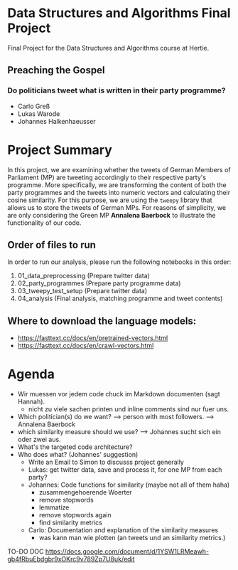 # Data Structures and Algorithms Final Project
Final Project for the Data Structures and Algorithms course at Hertie. 

## Preaching the Gospel 
### Do politicians tweet what is written in their party programme?

* Carlo Greß 
* Lukas Warode  
* Johannes Halkenhaeusser


# Project Summary

In this project, we are examining whether the tweets of German Members of Parliament (MP) are tweeting accordingly to their respective party's programme. More specifically, we are transforming the content of both the party programmes and the tweets into numeric vectors and calculating their cosine similarity. For this purpose, we are using the ``tweepy`` library that allows us to store the tweets of German MPs. For reasons of simplicity, we are only considering the Green MP **Annalena Baerbock** to illustrate the functionality of our code.   


## Order of files to run

In order to run our analysis, please run the following notebooks in this order: 

1. 01_data_preprocessing (Prepare twitter data)
2. 02_party_programmes  (Prepare party programme data)
3. 03_tweepy_test_setup (Prepare twitter data)
4. 04_analysis (Final analysis, matching programme and tweet contents)


## Where to download the language models:

- https://fasttext.cc/docs/en/pretrained-vectors.html
- https://fasttext.cc/docs/en/crawl-vectors.html


# Agenda
* Wir muessen vor jedem code chuck im Markdown documenten (sagt Hannah).
    * nicht zu viele sachen printen und inline comments sind nur fuer uns. 
* Which politician(s) do we want?
--> person with most followers. 
--> Annalena Baerbock 
* which similarity measure should we use?
--> Johannes sucht sich ein oder zwei aus.  
* What's the targeted code architecture?
* Who does what? (Johannes' suggestion)
    * Write an Email to Simon to discusss project generally
    * Lukas: get twitter data, save and process it, for one MP from each party?
    * Johannes: Code functions for similarity (maybe not all of them haha)
        - zusammengehoerende Woerter
        - remove stopwords
        - lemmatize
        - remove stopwords again
        - find similarity metrics
    * Carlo: Documentation and explanation of the similarity measures
        - was kann man wie plotten (an tweets und an similarity metrics.)


TO-DO DOC
https://docs.google.com/document/d/1YSW1LRMeawh-gb4fRbuEbdgbr9xOKrc9v789Zp7U8uk/edit 
